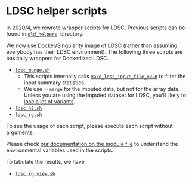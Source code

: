 # LDSC helper scripts

In 2020/4, we rewrote wrapper scripts for LDSC. Previous scripts can be found in [`old_helpers`](old_helpers)` directory.

We now use Docker/Singularity image of LDSC (rather than assuming everybody has their LDSC environment). The following three scirpts are basically wrappers for Dockerlized LDSC.

- [`ldsc_munge.sh`](ldsc_munge.sh)
  - This scripts internally calls [`make_ldsc_input_file_v2.R`](make_ldsc_input_file_v2.R) to filter the input summary statistics.
  - We use `--merge` for the imputed data, but not for the array data. Unless you are using the imputed dataset for LDSC, you'll likely to [lose a lot of variants](https://gist.github.com/yk-tanigawa/f7895b1b2bd94facee4774e3e39f3c14).
- [`ldsc_h2.sh`](ldsc_h2.sh)
- [`ldsc_rg.sh`](ldsc_rg.sh)

To see the usage of each script, please execute each script without arguments.

Please check [our documentation on the module file](https://github.com/rivas-lab/sherlock-modules/tree/master/ldsc) to understand the environmental variables used in the scripts.

To tabulate the results, we have

- [`ldsc_rg_view.sh`](ldsc_rg_view.sh)
